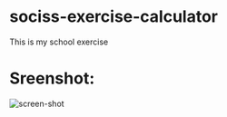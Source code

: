 # sociss-exercise-calculator
This is my school exercise
# Sreenshot:
![screen-shot](https://image.ibb.co/gpxgGp/Screenshot_2018_09_22_21_58_06.png)
